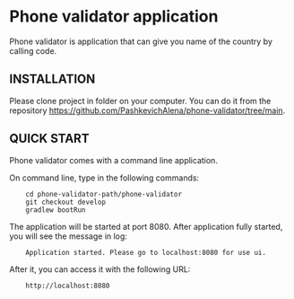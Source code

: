 Phone validator application
=============================
Phone validator is application that can give you name of the country by calling code.

INSTALLATION
------------

Please clone project in folder on your computer.
You can do it from the repository https://github.com/PashkevichAlena/phone-validator/tree/main.

QUICK START
-----------

Phone validator comes with a command line application.

On command line, type in the following commands:

        cd phone-validator-path/phone-validator
        git checkout develop  
        gradlew bootRun               

The application will be started at port 8080.
After application fully started, you will see the message in log:

        Application started. Please go to localhost:8080 for use ui.
         
After it, you can access it with the following URL:

        http://localhost:8080

